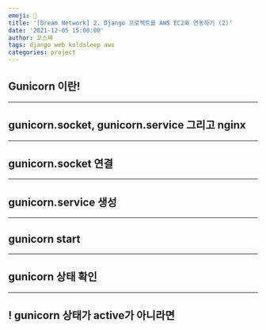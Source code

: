```yaml
---
emoji: 💮
title: '[Dream Network] 2. Django 프로젝트를 AWS EC2와 연동하기 (2)'
date: '2021-12-05 15:00:00'
author: 꼬스쨔
tags: django web koldsleep aws
categories: project
---
```


## Gunicorn 이란!
<hr />


## gunicorn.socket, gunicorn.service 그리고 nginx
<hr />



## gunicorn.socket 연결
<hr />



## gunicorn.service 생성
<hr />


## gunicorn start
<hr />



## gunicorn 상태 확인
<hr />



## ! gunicorn 상태가 active가 아니라면

